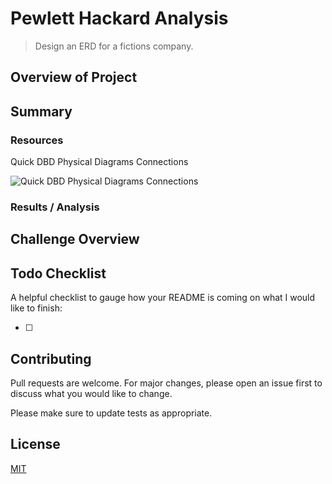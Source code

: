 # Pewlett Hackard Analysis

> Design an ERD for a fictions company.

## Overview of Project

## Summary

### Resources

Quick DBD Physical Diagrams Connections

![Quick DBD Physical Diagrams Connections]("./resources/quickDBDCheatSheet.png")

### Results / Analysis

## Challenge Overview

## Todo Checklist

A helpful checklist to gauge how your README is coming on what I would like to finish:

- [ ]

## Contributing

Pull requests are welcome. For major changes, please open an issue first to discuss what you would like to change.

Please make sure to update tests as appropriate.

## License

[MIT](https://choosealicense.com/licenses/mit/)
